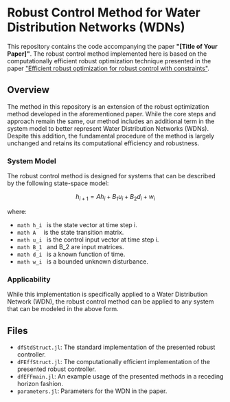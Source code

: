 # Robust Control Method for Water Distribution Networks (WDNs)

This repository contains the code accompanying the paper **"[Title of Your Paper]"**. The robust control method implemented here is based on the computationally efficient robust optimization technique presented in the paper ["Efficient robust optimization for robust control with constraints"](https://link.springer.com/article/10.1007/s10107-007-0096-6).

## Overview

The method in this repository is an extension of the robust optimization method developed in the aforementioned paper. While the core steps and approach remain the same, our method includes an additional term in the system model to better represent Water Distribution Networks (WDNs). Despite this addition, the fundamental procedure of the method is largely unchanged and retains its computational efficiency and robustness.

### System Model

The robust control method is designed for systems that can be described by the following state-space model:
```math
 h_{i+1} = Ah_i + B_{1}u_i + B_{2}d_i + w_i 
```
where:
-  ```math h_i ```  is the state vector at time step  i.
-  ```math A  ``` is the state transition matrix.
-  ```math u_i ``` is the control input vector at time step  i.
-  ```math B_1 ``` and  B_2  are input matrices.
-  ```math d_i ``` is a known function of time.
-  ```math w_i ``` is a bounded unknown disturbance.

### Applicability

While this implementation is specifically applied to a Water Distribution Network (WDN), the robust control method can be applied to any system that can be modeled in the above form.

## Files

- `dfStdStruct.jl`: The standard implementation of the presented robust controller.
- `dFEffStruct.jl`: The computationally efficient implementation of the presented robust controller.
- `dfEFFmain.jl`: An example usage of the presented methods in a receding horizon fashion.
- `parameters.jl`: Parameters for the WDN in the paper.
